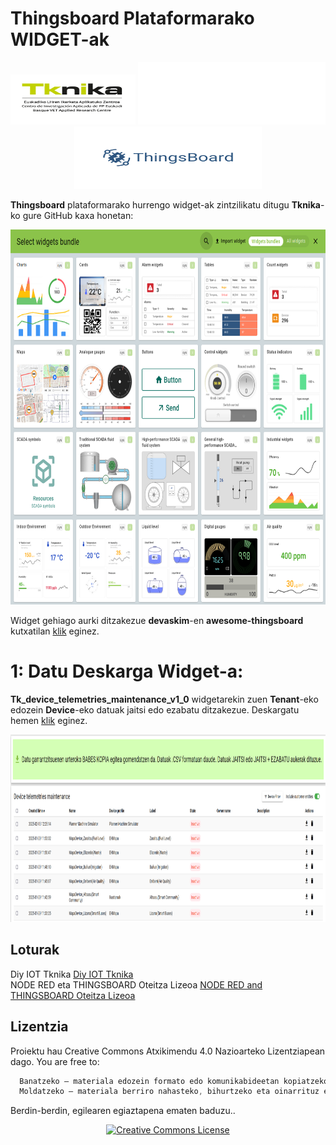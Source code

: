 # Thingsboard Plataformarako WIDGET-ak
<p align="center">
  <img src="https://raw.githubusercontent.com/Tknika/thingsboard-widgets/main/Irudiak/tknika.png" width="200" height="80">
  <img src="https://raw.githubusercontent.com/Tknika/thingsboard-widgets/main/Irudiak/White.png" width="300" height="100">
  <img src="https://raw.githubusercontent.com/Tknika/thingsboard-widgets/main/Irudiak/Thingsboard.png" width="300" height="100">
</p>

**Thingsboard** plataformarako hurrengo widget-ak zintzilikatu ditugu **Tknika**-ko gure GitHub kaxa honetan: 
<p align="center">
  <img src="https://raw.githubusercontent.com/Tknika/thingsboard-widgets/main/Irudiak/Widget_library_image.png" width="800" height="600">
</p>

Widget gehiago aurki ditzakezue **devaskim**-en **awesome-thingsboard** kutxatilan [klik](https://github.com/devaskim/awesome-thingsboard) eginez.


# 1: Datu Deskarga Widget-a: 
**Tk_device_telemetries_maintenance_v1_0** widgetarekin zuen **Tenant**-eko edozein **Device**-eko datuak jaitsi edo ezabatu ditzakezue. Deskargatu hemen [klik](https://github.com/Tknika/thingsboard-widgets/blob/main/tk_device_telemetries_maintenance_v1_0.json) eginez.

<p align="center">
  <img src="https://raw.githubusercontent.com/Tknika/thingsboard-widgets/main/Irudiak/tk_device_maintenance_photo.png" width="800" height="300">
</p>

## Loturak                            
 
Diy IOT Tknika [Diy IOT Tknika](https://www.youtube.com/watch?v=z61bxGR6Poo&list=PLOYSs5_FlYNtzRIuRgQhgzTNdCzludb6r&index=24)  
NODE RED eta THINGSBOARD Oteitza Lizeoa [NODE RED and THINGSBOARD Oteitza Lizeoa](https://www.youtube.com/playlist?list=PLLzgegoyyqcNHDIyPvh3pWa9Zu6rSWcN-)

## Lizentzia

Proiektu hau Creative Commons Atxikimendu 4.0 Nazioarteko Lizentziapean dago. 
You are free to:
```cpp
  Banatzeko — materiala edozein formato edo komunikabideetan kopiatzeko eta berriro banatzeko.
  Moldatzeko — materiala berriro nahasteko, bihurtzeko eta oinarrituz egiten den guztia, merkataritzarako ere.
```

Berdin-berdin, egilearen egiaztapena ematen baduzu..
<p align="center"> <a href="https://creativecommons.org/licenses/by/4.0/"> <img src="https://i.creativecommons.org/l/by/4.0/88x31.png" alt="Creative Commons License"> </a> </p>
